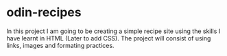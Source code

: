 # odin-recipes
In this project I am going to be creating a simple recipe site using the skills I have learnt in HTML (Later to add CSS).
The project will consist of using links, images and formating practices.